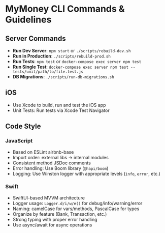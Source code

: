 # MyMoney CLI Commands & Guidelines

## Server Commands
- **Run Dev Server**: `npm start` or `./scripts/rebuild-dev.sh`
- **Run in Production**: `./scripts/rebuild-prod.sh`
- **Run Tests**: `npm test` or `docker-compose exec server npm test`
- **Run Single Test**: `docker-compose exec server npm test -- tests/unit/path/to/file.test.js`
- **DB Migrations**: `./scripts/run-db-migrations.sh`

## iOS
- Use Xcode to build, run and test the iOS app
- Unit Tests: Run tests via Xcode Test Navigator

## Code Style
### JavaScript
- Based on ESLint airbnb-base
- Import order: external libs → internal modules
- Consistent method JSDoc comments
- Error handling: Use Boom library (`@hapi/boom`)
- Logging: Use Winston logger with appropriate levels (`info`, `error`, etc.)

### Swift
- SwiftUI-based MVVM architecture
- Logger usage: `Logger.d/i/w/e()` for debug/info/warning/error
- Naming: camelCase for vars/methods, PascalCase for types
- Organize by feature (Bank, Transaction, etc.)
- Strong typing with proper error handling
- Use async/await for async operations